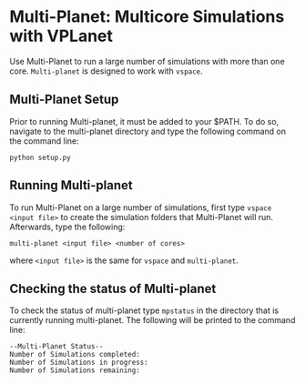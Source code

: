 # Multi-Planet: Multicore Simulations with VPLanet

Use Multi-Planet to run a large number of simulations with more than one core. `Multi-planet` is designed to work with `vspace`.

## Multi-Planet Setup

Prior to running Multi-planet, it must be added to your $PATH. To do so, navigate to the multi-planet directory and type the following command on the command line:
```
python setup.py
```

## Running Multi-planet

To run Multi-Planet on a large number of simulations, first type  `vspace <input file>` to create the simulation folders that Multi-Planet will run. Afterwards, type the following:
```
multi-planet <input file> <number of cores>
```

where `<input file>` is the same for `vspace` and `multi-planet`.


## Checking the status of Multi-planet

To check the status of multi-planet type `mpstatus` in the directory that is currently running multi-planet. The following will be printed to the command line:
```
--Multi-Planet Status--
Number of Simulations completed:
Number of Simulations in progress:
Number of Simulations remaining:
```
